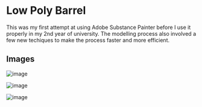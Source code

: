 # Low Poly Barrel

This was my first attempt at using Adobe Substance Painter before I use it properly in my 2nd year of university. The modelling process also involved a few new techiques to make the process faster and more efficient. 

## Images

![image](https://github.com/user-attachments/assets/cc83e5df-c8c4-43bc-b469-82ae90e10a82)

![image](https://github.com/user-attachments/assets/9c045624-e963-4290-9976-62f3afce773f)

![image](https://github.com/user-attachments/assets/cabee101-ca8e-4541-95a8-9d0d0e0f4909)
